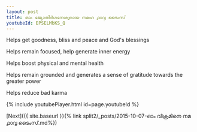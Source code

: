 ```yaml
---
layout: post
title: ഓം ജ്യോതിർഗനേശ്വരായ നമഹ ൧൦൮ ടൈംസ്
youtubeId: EPSELMbKS_Q
---
```

 
 
Helps get goodness, bliss and peace and God's blessings
 
Helps remain focused, help generate inner energy 
 
Helps boost physical and mental health 
 
Helps remain grounded and generates a sense of gratitude towards the greater power 
 
Helps reduce bad karma
 
 
 
 


{% include youtubePlayer.html id=page.youtubeId %}
 
[Next]({{ site.baseurl }}{% link  split2/_posts/2015-10-07-ഓം വിക്രമിനെ നമ ൧൦൮ ടൈംസ്.md%})
 
